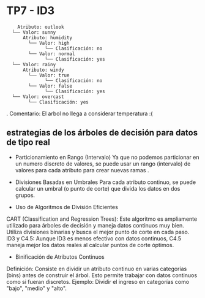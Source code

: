 
# TP7 - ID3 


```
    Atributo: outlook
  └── Valor: sunny
      Atributo: humidity
        └── Valor: high
              └── Clasificación: no
        └── Valor: normal
              └── Clasificación: yes
  └── Valor: rainy
      Atributo: windy
        └── Valor: true
              └── Clasificación: no
        └── Valor: false
              └── Clasificación: yes
  └── Valor: overcast
        └── Clasificación: yes
```

. Comentario: El arbol no llega a considerar temperatura :(

## estrategias de los árboles de decisión para datos de tipo real 

- Particionamiento en Rango (Intervalo)
Ya que no podemos particionar en un numero discreto de valores, se puede usar un rango (intervalo) de valores para cada atributo para crear nuevas ramas .

- Divisiones Basadas en Umbrales
Para cada atributo continuo, se puede calcular un umbral (o punto de corte) que divida los datos en dos grupos.

- Uso de Algoritmos de División Eficientes

CART (Classification and Regression Trees): Este algoritmo es ampliamente utilizado para árboles de decisión y maneja datos continuos muy bien. Utiliza divisiones binarias y busca el mejor punto de corte en cada paso.
ID3 y C4.5: Aunque ID3 es menos efectivo con datos continuos, C4.5 maneja mejor los datos reales al calcular puntos de corte óptimos.

- Binificación de Atributos Continuos

Definición: Consiste en dividir un atributo continuo en varias categorías (bins) antes de construir el árbol. Esto permite trabajar con datos continuos como si fueran discretos.
Ejemplo: Dividir el ingreso en categorías como "bajo", "medio" y "alto".
